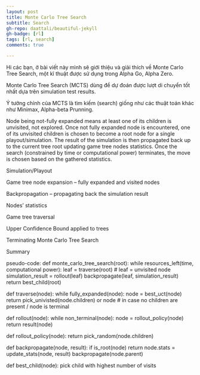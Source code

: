 ```yaml
---
layout: post
title: Monte Carlo Tree Search
subtitle: Search
gh-repo: daattali/beautiful-jekyll
gh-badge: [rl]
tags: [rl, search]
comments: true

---
```

Hi các bạn, ở bài viết này mình sẽ giới thiệu và giải thích về Monte Carlo Tree Search, một kĩ thuật được sử dụng trong Alpha Go, Alpha Zero.

Monte Carlo Tree Search (MCTS) dùng để dự đoán được lượt di chuyển tốt nhất dựa trên simulation test results.

Ý tưởng chỉnh của MCTS là tìm kiếm (search) giống như các thuật toán khác như Minimax, Alpha-beta Prunning. 

Node being not-fully expanded means at least one of its children is unvisited, not explored. Once not fully expanded node is encountered, one of its unvisited children is chosen to become a root node for a single playout/simulation. The result of the simulation is then propagated back up to the current tree root updating game tree nodes statistics. Once the search (constrained by time or computational power) terminates, the move is chosen based on the gathered statistics.

Simulation/Playout

Game tree node expansion – fully expanded and visited nodes

Backpropagation – propagating back the simulation result

Nodes’ statistics

Game tree traversal

Upper Confidence Bound applied to trees

Terminating Monte Carlo Tree Search

Summary

pseudo-code:
def monte_carlo_tree_search(root):
    while resources_left(time, computational power):
        leaf = traverse(root) # leaf = unvisited node 
        simulation_result = rollout(leaf)
        backpropagate(leaf, simulation_result)
    return best_child(root)
 
def traverse(node):
    while fully_expanded(node):
        node = best_uct(node)
    return pick_univisted(node.children) or node # in case no children are present / node is terminal 
 
def rollout(node):
    while non_terminal(node):
        node = rollout_policy(node)
    return result(node) 
 
def rollout_policy(node):
    return pick_random(node.children)
 
def backpropagate(node, result):
   if is_root(node) return 
   node.stats = update_stats(node, result) 
   backpropagate(node.parent)
 
def best_child(node):
    pick child with highest number of visits
